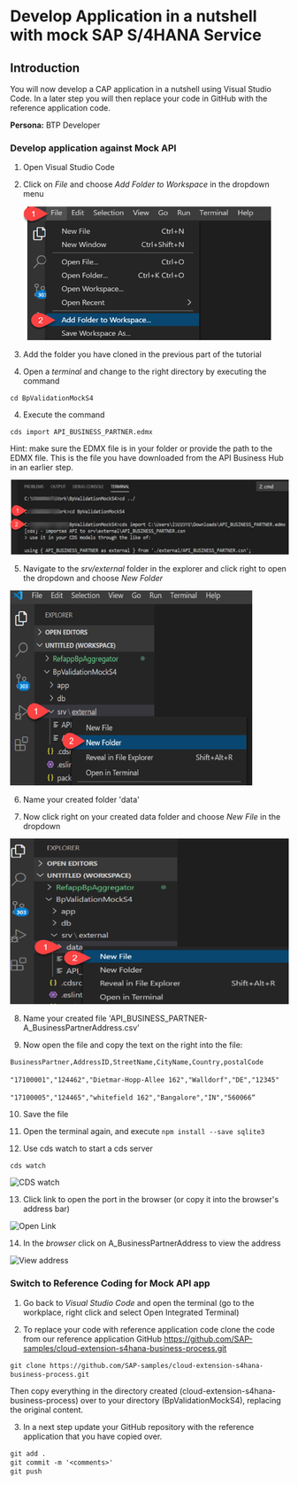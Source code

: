 # Develop Application in a nutshell with mock SAP S/4HANA Service

## Introduction
You will now develop a CAP application in a nutshell using Visual Studio Code. In a later step you will then replace your code in GitHub with the reference application code.

**Persona:** BTP Developer


### Develop application against Mock API

1. Open Visual Studio Code
2. Click on *File* and choose *Add Folder to Workspace* in the dropdown menu

      ![Add folder to Workspace](./images/develop-app-1.png)
      
3. Add the folder you have cloned in the previous part of the tutorial
   
3. Open a *terminal* and change to the right directory by executing the command 
```
cd BpValidationMockS4

```

4. Execute the command 
```
cds import API_BUSINESS_PARTNER.edmx
```

Hint: make sure the EDMX file is in your folder or provide the path to the EDMX file. This is the file you have downloaded from the API Business Hub in an earlier step. 

![Import Business Partners](./images/develop-app-2.png)

5. Navigate to the *srv/external* folder in the explorer and click right to open the dropdown and choose *New Folder*

![Create new Folder](./images/develop-app-3.png)

6. Name your created folder 'data'

7. Now click right on your created data folder and choose *New File* in the dropdown

![Create new File](./images/develop-app-4.png)

8. Name your created file 'API_BUSINESS_PARTNER-A_BusinessPartnerAddress.csv'

9. Now open the file and copy the text on the right into the file:

 ```
 BusinessPartner,AddressID,StreetName,CityName,Country,postalCode 

"17100001","124462","Dietmar-Hopp-Allee 162","Walldorf","DE","12345" 

"17100005","124465","whitefield 162","Bangalore","IN","560066“

```


10.	Save the file

11.	Open the terminal again, and execute
```npm install --save sqlite3```

12. Use cds watch to start a cds server

```
cds watch
```
![CDS watch](./images/develop-app-5.png)

13.	Click link to open the port in the browser (or copy it into the browser's address bar)

![Open Link](./images/develop-app-6.png)


14.	In the *browser* click on A_BusinessPartnerAddress to view the address

![View address](./images/develop-app-7.png)

### Switch to Reference Coding for Mock API app
 
1.	Go back to *Visual Studio Code* and open the terminal (go to the workplace, right click and select Open Integrated Terminal)

2.	To replace your code with reference application code clone the code from our reference application GitHub https://github.com/SAP-samples/cloud-extension-s4hana-business-process.git

```
git clone https://github.com/SAP-samples/cloud-extension-s4hana-business-process.git
```

Then copy everything in the directory created (cloud-extension-s4hana-business-process) over to your directory (BpValidationMockS4), replacing the original content.

3.	In a next step update your GitHub repository with the reference application that you have copied over. 

``` 
git add .
git commit -m '<comments>'
git push
```



